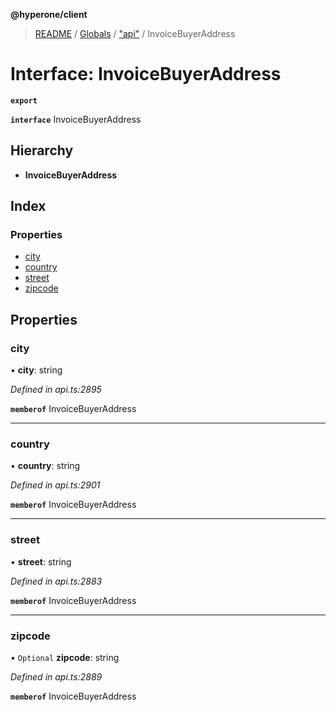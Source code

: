 **@hyperone/client**

> [README](../README.md) / [Globals](../globals.md) / ["api"](../modules/_api_.md) / InvoiceBuyerAddress

# Interface: InvoiceBuyerAddress

**`export`** 

**`interface`** InvoiceBuyerAddress

## Hierarchy

* **InvoiceBuyerAddress**

## Index

### Properties

* [city](_api_.invoicebuyeraddress.md#city)
* [country](_api_.invoicebuyeraddress.md#country)
* [street](_api_.invoicebuyeraddress.md#street)
* [zipcode](_api_.invoicebuyeraddress.md#zipcode)

## Properties

### city

•  **city**: string

*Defined in api.ts:2895*

**`memberof`** InvoiceBuyerAddress

___

### country

•  **country**: string

*Defined in api.ts:2901*

**`memberof`** InvoiceBuyerAddress

___

### street

•  **street**: string

*Defined in api.ts:2883*

**`memberof`** InvoiceBuyerAddress

___

### zipcode

• `Optional` **zipcode**: string

*Defined in api.ts:2889*

**`memberof`** InvoiceBuyerAddress
